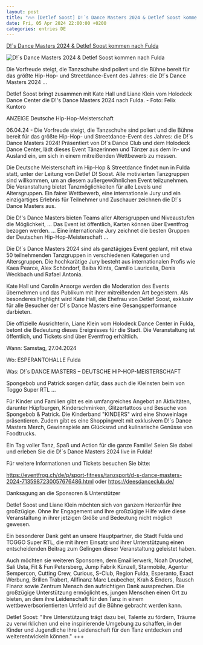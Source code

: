 ```yaml
---
layout: post
title: "🔥🔥 [Detlef Soost] D!´s Dance Masters 2024 & Detlef Soost kommen nach Fulda"
date: Fri, 05 Apr 2024 22:00:00 +0200
categories: entries DE
---
```

[D!´s Dance Masters 2024 & Detlef Soost kommen nach Fulda](https://osthessen-news.de/n11758706/d-s-dance-masters-2024-detlef-soost-kommen-nach-fulda.html)

![D!´s Dance Masters 2024 & Detlef Soost kommen nach Fulda](https://osthessen-news.de/favicon.ico)

Die Vorfreude steigt, die Tanzschuhe sind poliert und die Bühne bereit für das größte Hip-Hop- und Streetdance-Event des Jahres: die D!´s Dance Masters 2024 ...

Detlef Soost bringt zusammen mit Kate Hall und Liane Klein vom Holodeck Dance Center die D!'s Dance Masters 2024 nach Fulda. - Foto: Felix Kuntoro

ANZEIGE Deutsche Hip-Hop-Meisterschaft

06.04.24 - Die Vorfreude steigt, die Tanzschuhe sind poliert und die Bühne bereit für das größte Hip-Hop- und Streetdance-Event des Jahres: die D!´s Dance Masters 2024! Präsentiert von D!´s Dance Club und dem Holodeck Dance Center, lädt dieses Event Tänzerinnen und Tänzer aus dem In- und Ausland ein, um sich in einem mitreißenden Wettbewerb zu messen.

Die Deutsche Meisterschaft im Hip-Hop & Streetdance findet nun in Fulda statt, unter der Leitung von Detlef D! Soost. Alle motivierten Tanzgruppen sind willkommen, um an diesem außergewöhnlichen Event teilzunehmen. Die Veranstaltung bietet Tanzmöglichkeiten für alle Levels und Altersgruppen. Ein fairer Wettbewerb, eine internationale Jury und ein einzigartiges Erlebnis für Teilnehmer und Zuschauer zeichnen die D!´s Dance Masters aus.



Die D!'s Dance Masters bieten Teams aller Altersgruppen und Niveaustufen die Möglichkeit, ... Das Event ist öffentlich, Karten können über Eventfrog bezogen werden. ... Eine internationale Jury zeichnet die besten Gruppen der Deutschen Hip-Hop-Meisterschaft ...



Die D!´s Dance Masters 2024 sind als ganztägiges Event geplant, mit etwa 50 teilnehmenden Tanzgruppen in verschiedenen Kategorien und Altersgruppen. Die hochkarätige Jury besteht aus internationalen Profis wie Kaea Pearce, Alex Schöndorf, Baiba Klints, Camillo Lauricella, Denis Weckbach und Rafael Antonia.

Kate Hall und Carolin Ansorge werden die Moderation des Events übernehmen und das Publikum mit ihrer mitreißenden Art begeistern. Als besonderes Highlight wird Kate Hall, die Ehefrau von Detlef Soost, exklusiv für alle Besucher der D!´s Dance Masters eine Gesangsperformance darbieten.

Die offizielle Ausrichterin, Liane Klein vom Holodeck Dance Center in Fulda, betont die Bedeutung dieses Ereignisses für die Stadt. Die Veranstaltung ist öffentlich, und Tickets sind über Eventfrog erhältlich.

Wann: Samstag, 27.04.2024

Wo: ESPERANTOHALLE Fulda

Was: D!´s DANCE MASTERS – DEUTSCHE HIP-HOP-MEISTERSCHAFT

Spongebob und Patrick sorgen dafür, dass auch die Kleinsten beim von Toggo Super RTL ...

Für Kinder und Familien gibt es ein umfangreiches Angebot an Aktivitäten, darunter Hüpfburgen, Kinderschminken, Glitzertattoos und Besuche von Spongebob & Patrick. Die Kinderband "KINDERS" wird eine Showeinlage präsentieren. Zudem gibt es eine Shoppingwelt mit exklusivem D!´s Dance Masters Merch, Gewinnspiele am Glücksrad und kulinarische Genüsse von Foodtrucks.

Ein Tag voller Tanz, Spaß und Action für die ganze Familie! Seien Sie dabei und erleben Sie die D!´s Dance Masters 2024 live in Fulda!

Für weitere Informationen und Tickets besuchen Sie bitte:

https://eventfrog.ch/de/p/sport-fitness/tanzsport/d-s-dance-masters-2024-7135987230057676486.html oder https://deesdanceclub.de/

Danksagung an die Sponsoren & Unterstützer

Detlef Soost und Liane Klein möchten sich von ganzem Herzenfür ihre großzügige. Ohne Ihr Engagement und Ihre großzügige Hilfe wäre diese Veranstaltung in ihrer jetzigen Größe und Bedeutung nicht möglich gewesen.

Ein besonderer Dank geht an unsere Hauptpartner, die Stadt Fulda und TOGGO Super RTL, die mit ihrem Einsatz und ihrer Unterstützung einen entscheidenden Beitrag zum Gelingen dieser Veranstaltung geleistet haben.

Auch möchten sie weiteren Sponsoren, dem Emaillierwerk, Noah Druschel, Sali Usta, Fit & Fun Petersberg, Jump Fabrik Künzell, Starmobile, Agentur Sempercon, Cutting Crew, Curious, S-Club, Region Fulda, Esperanto, Exact Werbung, Brillen Trabert, Allfinanz Marc Leubecher, Krah & Enders, Rausch Finanz sowie Zentrum Mensch den aufrichtigen Dank aussprechen. Die großzügige Unterstützung ermöglicht es, jungen Menschen einen Ort zu bieten, an dem ihre Leidenschaft für den Tanz in einem wettbewerbsorientierten Umfeld auf die Bühne gebracht werden kann.

Detlef Soost: "Ihre Unterstützung trägt dazu bei, Talente zu fördern, Träume zu verwirklichen und eine inspirierende Umgebung zu schaffen, in der Kinder und Jugendliche ihre Leidenschaft für den Tanz entdecken und weiterentwickeln können." +++


